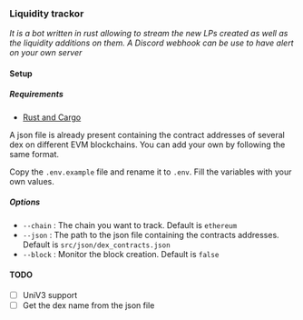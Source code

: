 ### Liquidity trackor

*It is a bot written in rust allowing to stream the new LPs created as well as the liquidity additions on them. A Discord webhook can be use to have alert on your own server*

#### Setup
##### Requirements
- [Rust and Cargo](https://win.rustup.rs/)

A json file is already present containing the contract addresses of several dex on different EVM blockchains. You can add your own by following the same format.

Copy the `.env.example` file and rename it to `.env`. Fill the variables with your own values.

##### Options
- `--chain` : The chain you want to track. Default is `ethereum`
- `--json` : The path to the json file containing the contracts addresses. Default is `src/json/dex_contracts.json`
- `--block` : Monitor the block creation. Default is `false`

#### TODO
- [ ] UniV3 support
- [ ] Get the dex name from the json file